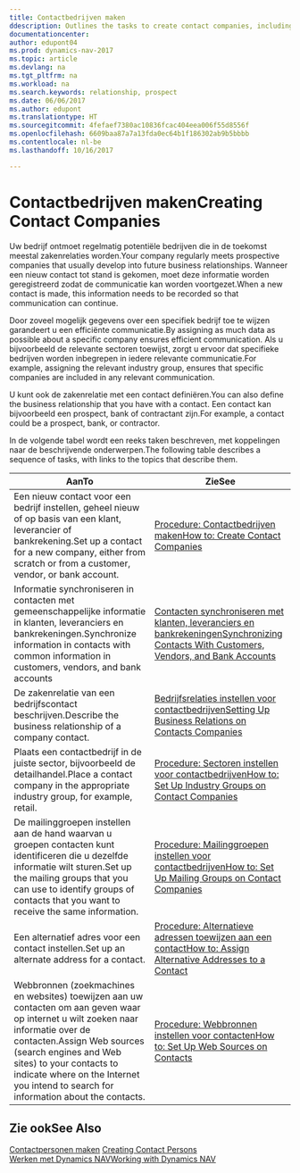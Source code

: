 ```yaml
---
title: Contactbedrijven maken
ddescription: Outlines the tasks to create contact companies, including assigning relevant data about prospects and defining the business relationships you have with companies.
documentationcenter: 
author: edupont04
ms.prod: dynamics-nav-2017
ms.topic: article
ms.devlang: na
ms.tgt_pltfrm: na
ms.workload: na
ms.search.keywords: relationship, prospect
ms.date: 06/06/2017
ms.author: edupont
ms.translationtype: HT
ms.sourcegitcommit: 4fefaef7380ac10836fcac404eea006f55d8556f
ms.openlocfilehash: 6609baa87a7a13fda0ec64b1f186302ab9b5bbbb
ms.contentlocale: nl-be
ms.lasthandoff: 10/16/2017

---
```

# <a name="creating-contact-companies"></a><span data-ttu-id="7dcc6-102">Contactbedrijven maken</span><span class="sxs-lookup"><span data-stu-id="7dcc6-102">Creating Contact Companies</span></span>
<span data-ttu-id="7dcc6-103">Uw bedrijf ontmoet regelmatig potentiële bedrijven die in de toekomst meestal zakenrelaties worden.</span><span class="sxs-lookup"><span data-stu-id="7dcc6-103">Your company regularly meets prospective companies that usually develop into future business relationships.</span></span> <span data-ttu-id="7dcc6-104">Wanneer een nieuw contact tot stand is gekomen, moet deze informatie worden geregistreerd zodat de communicatie kan worden voortgezet.</span><span class="sxs-lookup"><span data-stu-id="7dcc6-104">When a new contact is made, this information needs to be recorded so that communication can continue.</span></span>

<span data-ttu-id="7dcc6-105">Door zoveel mogelijk gegevens over een specifiek bedrijf toe te wijzen garandeert u een efficiënte communicatie.</span><span class="sxs-lookup"><span data-stu-id="7dcc6-105">By assigning as much data as possible about a specific company ensures efficient communication.</span></span> <span data-ttu-id="7dcc6-106">Als u bijvoorbeeld de relevante sectoren toewijst, zorgt u ervoor dat specifieke bedrijven worden inbegrepen in iedere relevante communicatie.</span><span class="sxs-lookup"><span data-stu-id="7dcc6-106">For example, assigning the relevant industry group, ensures that specific companies are included in any relevant communication.</span></span>

<span data-ttu-id="7dcc6-107">U kunt ook de zakenrelatie met een contact definiëren.</span><span class="sxs-lookup"><span data-stu-id="7dcc6-107">You can also define the business relationship that you have with a contact.</span></span> <span data-ttu-id="7dcc6-108">Een contact kan bijvoorbeeld een prospect, bank of contractant zijn.</span><span class="sxs-lookup"><span data-stu-id="7dcc6-108">For example, a contact could be a prospect, bank, or contractor.</span></span>

<span data-ttu-id="7dcc6-109">In de volgende tabel wordt een reeks taken beschreven, met koppelingen naar de beschrijvende onderwerpen.</span><span class="sxs-lookup"><span data-stu-id="7dcc6-109">The following table describes a sequence of tasks, with links to the topics that describe them.</span></span> 

| <span data-ttu-id="7dcc6-110">Aan</span><span class="sxs-lookup"><span data-stu-id="7dcc6-110">To</span></span> | <span data-ttu-id="7dcc6-111">Zie</span><span class="sxs-lookup"><span data-stu-id="7dcc6-111">See</span></span> |
| --- | --- |
| <span data-ttu-id="7dcc6-112">Een nieuw contact voor een bedrijf instellen, geheel nieuw of op basis van een klant, leverancier of bankrekening.</span><span class="sxs-lookup"><span data-stu-id="7dcc6-112">Set up a contact for a new company, either from scratch or from a customer, vendor, or bank account.</span></span> |[<span data-ttu-id="7dcc6-113">Procedure: Contactbedrijven maken</span><span class="sxs-lookup"><span data-stu-id="7dcc6-113">How to: Create Contact Companies</span></span>](marketing-how-create-contact-companies.md) |
| <span data-ttu-id="7dcc6-114">Informatie synchroniseren in contacten met gemeenschappelijke informatie in klanten, leveranciers en bankrekeningen.</span><span class="sxs-lookup"><span data-stu-id="7dcc6-114">Synchronize information in contacts with common information in customers, vendors, and bank accounts</span></span> |[<span data-ttu-id="7dcc6-115">Contacten synchroniseren met klanten, leveranciers en bankrekeningen</span><span class="sxs-lookup"><span data-stu-id="7dcc6-115">Synchronizing Contacts With Customers, Vendors, and Bank Accounts</span></span>](marketing-synchronize-contacts-customers-vendors-bank-accounts.md) |
| <span data-ttu-id="7dcc6-116">De zakenrelatie van een bedrijfscontact beschrijven.</span><span class="sxs-lookup"><span data-stu-id="7dcc6-116">Describe the business relationship of a company contact.</span></span> |[<span data-ttu-id="7dcc6-117">Bedrijfsrelaties instellen voor contactbedrijven</span><span class="sxs-lookup"><span data-stu-id="7dcc6-117">Setting Up Business Relations on Contacts Companies</span></span>](marketing-business-relations.md) |
| <span data-ttu-id="7dcc6-118">Plaats een contactbedrijf in de juiste sector, bijvoorbeeld de detailhandel.</span><span class="sxs-lookup"><span data-stu-id="7dcc6-118">Place a contact company in the appropriate industry group, for example, retail.</span></span> |[<span data-ttu-id="7dcc6-119">Procedure: Sectoren instellen voor contactbedrijven</span><span class="sxs-lookup"><span data-stu-id="7dcc6-119">How to: Set Up Industry Groups on Contact Companies</span></span>](marketing-industry-groups.md) |
| <span data-ttu-id="7dcc6-120">De mailinggroepen instellen aan de hand waarvan u groepen contacten kunt identificeren die u dezelfde informatie wilt sturen.</span><span class="sxs-lookup"><span data-stu-id="7dcc6-120">Set up the mailing groups that you can use to identify groups of contacts that you want to receive the same information.</span></span> |[<span data-ttu-id="7dcc6-121">Procedure: Mailinggroepen instellen voor contactbedrijven</span><span class="sxs-lookup"><span data-stu-id="7dcc6-121">How to: Set Up Mailing Groups on Contact Companies</span></span>](marketing-mailing-groups.md) |
| <span data-ttu-id="7dcc6-122">Een alternatief adres voor een contact instellen.</span><span class="sxs-lookup"><span data-stu-id="7dcc6-122">Set up an alternate address for a contact.</span></span> |[<span data-ttu-id="7dcc6-123">Procedure: Alternatieve adressen toewijzen aan een contact</span><span class="sxs-lookup"><span data-stu-id="7dcc6-123">How to: Assign Alternative Addresses to a Contact</span></span>](marketing-how-assign-alternate-address.md) |
| <span data-ttu-id="7dcc6-124">Webbronnen (zoekmachines en websites) toewijzen aan uw contacten om aan geven waar op internet u wilt zoeken naar informatie over de contacten.</span><span class="sxs-lookup"><span data-stu-id="7dcc6-124">Assign Web sources (search engines and Web sites) to your contacts to indicate where on the Internet you intend to search for information about the contacts.</span></span> |[<span data-ttu-id="7dcc6-125">Procedure: Webbronnen instellen voor contacten</span><span class="sxs-lookup"><span data-stu-id="7dcc6-125">How to: Set Up Web Sources on Contacts</span></span>](marketing-web-sources.md) |

## <a name="see-also"></a><span data-ttu-id="7dcc6-126">Zie ook</span><span class="sxs-lookup"><span data-stu-id="7dcc6-126">See Also</span></span>
<span data-ttu-id="7dcc6-127">[Contactpersonen maken](marketing-create-contact-persons.md) </span><span class="sxs-lookup"><span data-stu-id="7dcc6-127">[Creating Contact Persons](marketing-create-contact-persons.md) </span></span>  
[<span data-ttu-id="7dcc6-128">Werken met Dynamics NAV</span><span class="sxs-lookup"><span data-stu-id="7dcc6-128">Working with Dynamics NAV</span></span>](ui-work-product.md)

